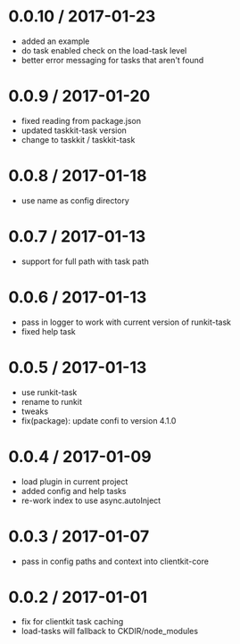 
0.0.10 / 2017-01-23
==================

  * added an example
  * do task enabled check on the load-task level
  * better error messaging for tasks that aren't found

0.0.9 / 2017-01-20
==================

  * fixed reading from package.json
  * updated taskkit-task version
  * change to taskkit / taskkit-task

0.0.8 / 2017-01-18
==================

  * use name as config directory

0.0.7 / 2017-01-13
==================

  * support for full path with task path

0.0.6 / 2017-01-13
==================

  * pass in logger to work with current version of runkit-task
  * fixed help task

0.0.5 / 2017-01-13
==================

  * use runkit-task
  * rename to runkit
  * tweaks
  * fix(package): update confi to version 4.1.0

0.0.4 / 2017-01-09
==================

  * load plugin in current project
  * added config and help tasks
  * re-work index to use async.autoInject

0.0.3 / 2017-01-07
==================

  * pass in config paths and context into clientkit-core

0.0.2 / 2017-01-01
==================

  * fix for clientkit task caching
  * load-tasks will fallback to CKDIR/node_modules
